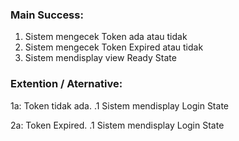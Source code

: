 ### Main Success:

1. Sistem mengecek Token ada atau tidak
2. Sistem mengecek Token Expired atau tidak
3. Sistem mendisplay view Ready State

### Extention / Aternative:
1a: Token tidak ada.
    .1 Sistem mendisplay Login State

2a: Token Expired.
    .1 Sistem mendisplay Login State
